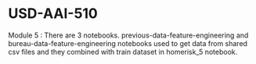 # USD-AAI-510

Module 5 : 
  There are 3 notebooks. previous-data-feature-engineering and bureau-data-feature-engineering notebooks used to get data from shared csv files and they combined with train dataset in homerisk_5 notebook.
